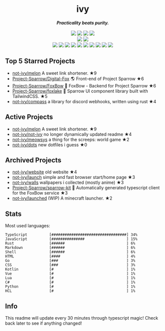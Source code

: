 <!-- deno-fmt-ignore-file -->
<h1 align="center">ivy</h1>
<div align="center">
  <b><i>Practicality beats purity.</i></b>
  <br />
  <br />
  <img src="https://img.shields.io/badge/-Vim-%23ffcee0?logo=Vim&labelColor=4c566a" />
  <img src="https://img.shields.io/badge/-CLion-%23f4d3d5?logo=CLion&labelColor=4c566a" />
  <img src="https://img.shields.io/badge/-IntellJ IDEA-%23ffc9e5?logo=IntelliJIDEA&labelColor=4c566a" />
  <img src="https://img.shields.io/badge/-Visual Studio Code-%23ffaaea?logo=VisualStudioCode&labelColor=4c566a" />
  <br />
  <img src="https://img.shields.io/badge/-macOS-%23ffb4ed?logo=macOS&labelColor=4c566a" />
  <img src="https://img.shields.io/badge/-Linux-%23ffd3da?logo=Linux&labelColor=4c566a" />
  <br />
<img src="https://img.shields.io/badge/-TypeScript-ece4db" />
<img src="https://img.shields.io/badge/-Go-fae1dd" />
<img src="https://img.shields.io/badge/-Rust-ffd7ba" />
<img src="https://img.shields.io/badge/-JavaScript-fcd5ce" />
<img src="https://img.shields.io/badge/-other-f8edeb" />
<img src="https://img.shields.io/badge/-Markdown-fec89a" />
<img src="https://img.shields.io/badge/-Shell-fec5bb" />
<img src="https://img.shields.io/badge/-Kotlin-e8e8e4" />
<img src="https://img.shields.io/badge/-Vue-ffe5d9" />
<img src="https://img.shields.io/badge/-HTML-d8e2dc" />
  <br />
</div>

## Top 5 Starred Projects

- [not-ivy/melon](https://github.com/not-ivy/melon) A sweet link shortener. ★9
- [Project-Sparrow/Digital-Fox](https://github.com/Project-Sparrow/Digital-Fox) 🌎 Front-end of Project Sparrow ★6
- [Project-Sparrow/FoxBow](https://github.com/Project-Sparrow/FoxBow) 🏹 FoxBow - Backend for Project Sparrow ★6
- [Project-Sparrow/foxlake](https://github.com/Project-Sparrow/foxlake) 🍰 Sparrow UI component library built with TailwindCSS. ★5
- [not-ivy/compass](https://github.com/not-ivy/compass) a library for discord webhooks, written using rust ★4

## Active Projects

- [not-ivy/melon](https://github.com/not-ivy/melon) A sweet link shortener. ★9
- [not-ivy/not-ivy](https://github.com/not-ivy/not-ivy) no longer dynamically updated readme ★4
- [not-ivy/meowsys](https://github.com/not-ivy/meowsys)   a thing for the screeps: world game ★2
- [not-ivy/dots](https://github.com/not-ivy/dots) new dotfiles i guess ★0

## Archived Projects

- [not-ivy/website](https://github.com/not-ivy/website) old website ★4
- [not-ivy/launch](https://github.com/not-ivy/launch) simple and fast browser start/home page ★3
- [not-ivy/walls](https://github.com/not-ivy/walls) wallpapers i collected (mostly anime) ★3
- [Project-Sparrow/sparrow-kit](https://github.com/Project-Sparrow/sparrow-kit) 🤖 Automatically generated typescript client for the FoxBow service ★3
- [not-ivy/launched](https://github.com/not-ivy/launched) (WIP) A minecraft launcher. ★2

## Stats

Most used languages:
```
TypeScript          [##################################] 34%
JavaScript          [###############                   ] 15%
Rust                [######                            ] 6%
Markdown            [######                            ] 6%
Shell               [######                            ] 6%
HTML                [####                              ] 4%
Go                  [###                               ] 3%
CSS                 [###                               ] 3%
Kotlin              [#                                 ] 1%
Vue                 [#                                 ] 1%
Lua                 [#                                 ] 1%
C#                  [#                                 ] 1%
Python              [#                                 ] 1%
HCL                 [#                                 ] 1%
```

## Info

This readme will update every 30 minutes through typescript magic! Check back later to see if anything changed!
